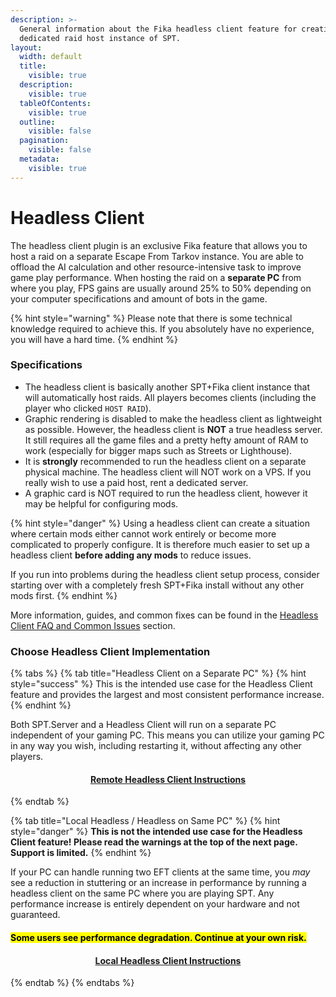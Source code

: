 ```yaml
---
description: >-
  General information about the Fika headless client feature for creating a
  dedicated raid host instance of SPT.
layout:
  width: default
  title:
    visible: true
  description:
    visible: true
  tableOfContents:
    visible: true
  outline:
    visible: false
  pagination:
    visible: false
  metadata:
    visible: true
---
```


# Headless Client

The headless client plugin is an exclusive Fika feature that allows you to host a raid on a separate Escape From Tarkov instance. You are able to offload the AI calculation and other resource-intensive task to improve game play performance. When hosting the raid on a **separate PC** from where you play, FPS gains are usually around 25% to 50% depending on your computer specifications and amount of bots in the game.

{% hint style="warning" %}
Please note that there is some technical knowledge required to achieve this. If you absolutely have no experience, you will have a hard time.
{% endhint %}

### Specifications

* The headless client is basically another SPT+Fika client instance that will automatically host raids. All players becomes clients (including the player who clicked `HOST RAID`).
* Graphic rendering is disabled to make the headless client as lightweight as possible. However, the headless client is **NOT** a true headless server. It still requires all the game files and a pretty hefty amount of RAM to work (especially for bigger maps such as Streets or Lighthouse).
* It is **strongly** recommended to run the headless client on a separate physical machine. The headless client will NOT work on a VPS. If you really wish to use a paid host, rent a dedicated server.
* A graphic card is NOT required to run the headless client, however it may be helpful for configuring mods.

{% hint style="danger" %}
Using a headless client can create a situation where certain mods either cannot work entirely or become more complicated to properly configure. It is therefore much easier to set up a headless client **before adding any mods** to reduce issues.

If you run into problems during the headless client setup process, consider starting over with a completely fresh SPT+Fika install without any other mods first.
{% endhint %}

More information, guides, and common fixes can be found in the [Headless Client FAQ and Common Issues](../../faqandguides/headless-client-faq-and-common-issues/) section.

### Choose Headless Client Implementation

{% tabs %}
{% tab title="Headless Client on a Separate PC" %}
{% hint style="success" %}
This is the intended use case for the Headless Client feature and provides the largest and most consistent performance increase.
{% endhint %}

Both SPT.Server and a Headless Client will run on a separate PC independent of your gaming PC. This means you can utilize your gaming PC in any way you wish, including restarting it, without affecting any other players.

<h4 align="center"><a href="remote-headless-client.md" class="button primary" data-icon="network-wired">Remote Headless Client Instructions</a></h4>
{% endtab %}

{% tab title="Local Headless / Headless on Same PC" %}
{% hint style="danger" %}
**This is not the intended use case for the Headless Client feature! Please read the warnings at the top of the next page. Support is limited.**
{% endhint %}

If your PC can handle running two EFT clients at the same time, you _may_ see a reduction in stuttering or an increase in performance by running a headless client on the same PC where you are playing SPT. Any performance increase is entirely dependent on your hardware and not guaranteed.

#### <mark style="color:$warning;">Some users see performance degradation. Continue at your own risk.</mark>

<h4 align="center"><a href="local-headless-client.md" class="button primary" data-icon="computer">Local Headless Client Instructions</a></h4>
{% endtab %}
{% endtabs %}
